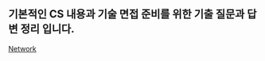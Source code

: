 ## 기본적인 CS 내용과 기술 면접 준비를 위한 기출 질문과 답변 정리 입니다.  

[Network](https://github.com/JinnyKo/Tech-Interview/tree/main/Network)

